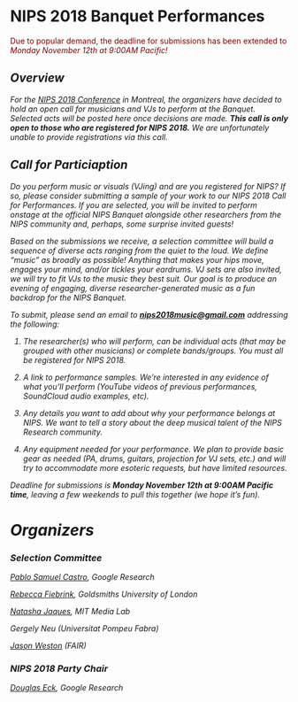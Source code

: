 # NIPS 2018 Banquet Performances


<span style="color:maroon">Due to popular demand, the deadline for
submissions has been extended to <em>Monday November 12th at 9:00AM
Pacific</en>!
</span>

## Overview

For the [NIPS 2018 Conference](https://nips.cc) in Montreal, the
organizers have decided to hold an open call for musicians and VJs to perform
at the Banquet. Selected acts will be posted here once decisions are
made. **This call is only open to those who are registered for NIPS 2018.** We
are unfortunately unable to provide registrations via this call.

## Call for Particiaption

Do you perform music or visuals (VJing) and are you registered for NIPS?  If so, please
consider submitting a sample of your work to our NIPS 2018 Call for
Performances. If you are selected, you will be invited to perform onstage
at the official NIPS Banquet alongside other researchers from the NIPS
community and, perhaps, some surprise invited guests!


Based on the submissions we receive, a selection committee will build
a sequence of diverse acts ranging from the quiet to the loud. We
define “music” as broadly as possible! Anything that makes your hips
move, engages your mind, and/or tickles your eardrums. VJ sets are
also invited, we will try to fit VJs to the music they best suit.
Our goal is to produce an evening of engaging, diverse
researcher-generated music as a fun backdrop for the NIPS Banquet.

To submit, please send an email to **nips2018music@gmail.com** addressing
the following:

1. The researcher(s) who will perform, can be individual acts (that
may be grouped with other musicians) or complete bands/groups. You
must all be registered for NIPS 2018.

2. A link to performance samples. We’re interested in any evidence of
what you’ll perform (YouTube videos of previous performances,
SoundCloud audio examples, etc).

3. Any details you want to add about why your performance belongs at
NIPS. We want to tell a story about the deep musical talent of the
NIPS Research community.

4. Any equipment needed for your performance. We plan to provide basic
gear as needed (PA, drums, guitars, projection for VJ sets, etc.) and
will try to accommodate more esoteric requests, but have limited
resources.

Deadline for submissions is **Monday November 12th at 9:00AM Pacific
time**, leaving a few weekends to pull this together (we hope it’s fun).

# Organizers

### Selection Committee

[Pablo Samuel Castro](https://twitter.com/pcastr), Google Research

[Rebecca Fiebrink](https://twitter.com/RebeccaFiebrink), Goldsmiths University of London

[Natasha Jaques](https://twitter.com/natashajaques), MIT Media Lab

Gergely Neu (Universitat Pompeu Fabra)

[Jason Weston](https://twitter.com/jaseweston) (FAIR)

### NIPS 2018 Party Chair
[Douglas Eck](https://twitter.com/douglas_eck), Google Research


